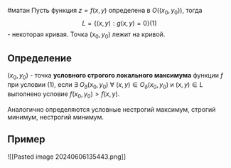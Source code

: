 #матан 
Пусть функция $z = f(x, y)$ определена в $O((x_0, y_0))$, тогда $$L = \{ (x, y): g(x, y) = 0 \} (1)$$ - некоторая кривая. Точка $(x_0, y_0)$ лежит на кривой.
## Определение
$(x_0, y_0)$ - точка **условного строгого локального максимума** функции $f$ при условии (1), если $\exists \ O_{\delta}(x_0, y_0) \ \forall \ (x, y) \in O_{\delta}(x_0, y_0)$ и $(x, y) \in L$ выполнено условие $f(x_0, y_0) > f(x, y)$.

Аналогично определяются условные нестрогий максимум, строгий минимум, нестрогий минимум.
## Пример
![[Pasted image 20240606135443.png]]